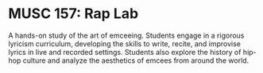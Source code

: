 # MUSC 157: Rap Lab

A hands-on study of the art of emceeing. Students engage in a rigorous lyricism curriculum, developing the skills to write, recite, and improvise lyrics in live and recorded settings. Students also explore the history of hip-hop culture and analyze the aesthetics of emcees from around the world.